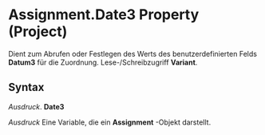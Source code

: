 
# Assignment.Date3 Property (Project)

Dient zum Abrufen oder Festlegen des Werts des benutzerdefinierten Felds  **Datum3** für die Zuordnung. Lese-/Schreibzugriff **Variant**.


## Syntax

 _Ausdruck_. **Date3**

 _Ausdruck_ Eine Variable, die ein **Assignment** -Objekt darstellt.


